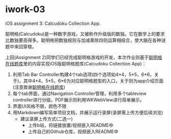 # iwork-03
iOS assignment 3: Calcudoku Collection App.

聪明格(Calcudoku)是一种数字游戏，又被称作升级版的数独。它在数学上的要求比数独要高得多。聪明格把数独规则与加减乘除四则运算相结合，使大脑在各种谜题中来回穿梭。

上回(Assignment 2)同学们已经完成聪明格游戏的开发，本次作业则基于[聪明格在线题库](https://krazydad.com/inkies/)里的内容实现iOS版聪明格题库(Calcudoku Collection App)：
1. 利用Tab Bar Controller构建4个tab选项(四个选项如4\*4，5\*5，6\*6，关于)，其中4\*4，5\*5，6\*6为对应聪明格题型的入口，关于则为app介绍页面(注意致谢[聪明格在线题库](https://krazydad.com/inkies/))
2. 每个tab界面，通过Navigation Controller管理，利用多个tableview controller进行分级。PDF展示则利用WKWebView进行简单展示。
3. 界面UI风格不限，颜色不限
4. 用Markdown编写简单项目文档，并展示运行录屏(录屏需上传方便后续浏览)
    - 建议录屏上传方式(二选一)
        - 上传b站，将链接放置/视频嵌入README中
        - 上传自己的Github仓库，视频嵌入README中
